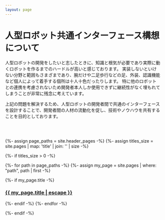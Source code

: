 ```yaml
---
layout: page
---
```


<h1 class="post-title">人型ロボット共通インターフェース構想について</h1>

人型ロボットの開発をしたいと志したときに、知識と根気が必要であり実際に動くロボットを作るまでのハードルが高いと感じております。
実装しないといけない分野と範囲もさまざまであり、腕だけや二足歩行などの足、外装、認識機能など個人によって着手する個所は十人十色だったりします。
特に他のロボットとの連携を考慮されないため開発者本人しか使用できずに継続性がなく埋もれてしまうことが非常に残念に考えています。

上記の問題を解決するため、人型ロボットの開発者間で共通のインターフェースを設計することで、開発者間の人材の流動化を促し、技術やノウハウを共有することを目的としております。

<p></p>
<br>
<br>

{%- assign page_paths = site.header_pages -%}
{%- assign titles_size = site.pages | map: 'title' | join: '' | size -%}

{%- if titles_size > 0 -%}

{%- for path in page_paths -%}
{%- assign my_page = site.pages | where: "path", path | first -%}

{%- if my_page.title -%}

<h3 class="post-title">
<a class="page-link" href="{{ my_page.url | relative_url }}">{{ my_page.title | escape }}</a>
</h3>

{%- endif -%}
{%- endfor -%}

{%- endif -%}
